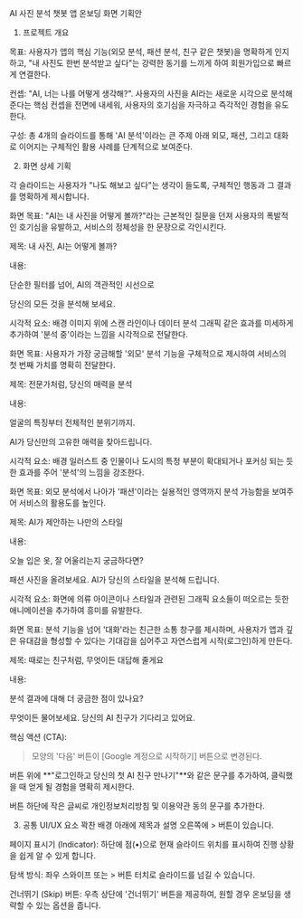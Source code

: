 
AI 사진 분석 챗봇 앱 온보딩 화면 기획안
1. 프로젝트 개요

목표: 사용자가 앱의 핵심 기능(외모 분석, 패션 분석, 친구 같은 챗봇)을 명확하게 인지하고, "내 사진도 한번 분석받고 싶다"는 강력한 동기를 느끼게 하여 회원가입으로 빠르게 연결한다.

컨셉: "AI, 너는 나를 어떻게 생각해?". 사용자의 사진을 AI라는 새로운 시각으로 분석해준다는 핵심 컨셉을 전면에 내세워, 사용자의 호기심을 자극하고 즉각적인 경험을 유도한다.

구성: 총 4개의 슬라이드를 통해 'AI 분석'이라는 큰 주제 아래 외모, 패션, 그리고 대화로 이어지는 구체적인 활용 사례를 단계적으로 보여준다.

2. 화면 상세 기획

각 슬라이드는 사용자가 "나도 해보고 싶다"는 생각이 들도록, 구체적인 행동과 그 결과를 명확하게 제시합니다.

화면 목표: "AI는 내 사진을 어떻게 볼까?"라는 근본적인 질문을 던져 사용자의 폭발적인 호기심을 유발하고, 서비스의 정체성을 한 문장으로 각인시킨다.

제목: 내 사진, AI는 어떻게 볼까?

내용:

단순한 필터를 넘어, AI의 객관적인 시선으로

당신의 모든 것을 분석해 보세요.

시각적 요소: 배경 이미지 위에 스캔 라인이나 데이터 분석 그래픽 같은 효과를 미세하게 추가하여 '분석 중'이라는 느낌을 시각적으로 전달한다.

화면 목표: 사용자가 가장 궁금해할 '외모' 분석 기능을 구체적으로 제시하여 서비스의 첫 번째 가치를 명확히 전달한다.

제목: 전문가처럼, 당신의 매력을 분석

내용:

얼굴의 특징부터 전체적인 분위기까지.

AI가 당신만의 고유한 매력을 찾아드립니다.

시각적 요소: 배경 일러스트 중 인물이나 도시의 특정 부분이 확대되거나 포커싱 되는 듯한 효과를 주어 '분석'의 느낌을 강조한다.

화면 목표: 외모 분석에서 나아가 '패션'이라는 실용적인 영역까지 분석 가능함을 보여주어 서비스의 활용도를 높인다.

제목: AI가 제안하는 나만의 스타일

내용:

오늘 입은 옷, 잘 어울리는지 궁금하다면?

패션 사진을 올려보세요. AI가 당신의 스타일을 분석해 드립니다.

시각적 요소: 화면에 의류 아이콘이나 스타일과 관련된 그래픽 요소들이 떠오르는 듯한 애니메이션을 추가하여 흥미를 유발한다.

화면 목표: 분석 기능을 넘어 '대화'라는 친근한 소통 창구를 제시하며, 사용자가 앱과 깊은 유대감을 형성할 수 있다는 기대감을 심어주고 자연스럽게 시작(로그인)하게 만든다.

제목: 때로는 친구처럼, 무엇이든 대답해 줄게요

내용:

분석 결과에 대해 더 궁금한 점이 있나요?

무엇이든 물어보세요. 당신의 AI 친구가 기다리고 있어요.

핵심 액션 (CTA):

> 모양의 '다음' 버튼이 [Google 계정으로 시작하기] 버튼으로 변경된다.

버튼 위에 **"로그인하고 당신의 첫 AI 친구 만나기"**와 같은 문구를 추가하여, 클릭했을 때 얻게 될 경험을 명확히 제시한다.

버튼 하단에 작은 글씨로 개인정보처리방침 및 이용약관 동의 문구를 추가한다.

3. 공통 UI/UX 요소
꽉찬 배경 아래에 제목과 설명 오른쪽에 > 버튼이 있습니다.

페이지 표시기 (Indicator): 하단에 점(•)으로 현재 슬라이드 위치를 표시하여 진행 상황을 쉽게 알 수 있게 합니다.

탐색 방식: 좌우 스와이프 또는 > 버튼 터치로 슬라이드를 넘길 수 있습니다.

건너뛰기 (Skip) 버튼: 우측 상단에 '건너뛰기' 버튼을 제공하여, 원할 경우 온보딩을 생략할 수 있는 옵션을 줍니다.